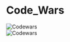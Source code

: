# Code_Wars

![Codewars](https://www.codewars.com/users/WCM/badges/large)
<br>
![Codewars](https://github.r2v.ch/codewars?user=WCM&stroke=blue)
